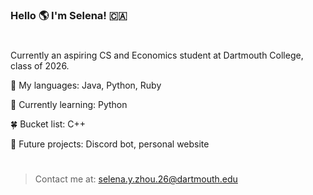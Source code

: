 ### Hello 🌎 I'm Selena! 🇨🇦
# 
Currently an aspiring CS and Economics student at Dartmouth College, class of 2026.

🌲 My languages: Java, Python, Ruby

🌱 Currently learning: Python

🍀 Bucket list: C++

🌷 Future projects: Discord bot, personal website
# 
> Contact me at: selena.y.zhou.26@dartmouth.edu
